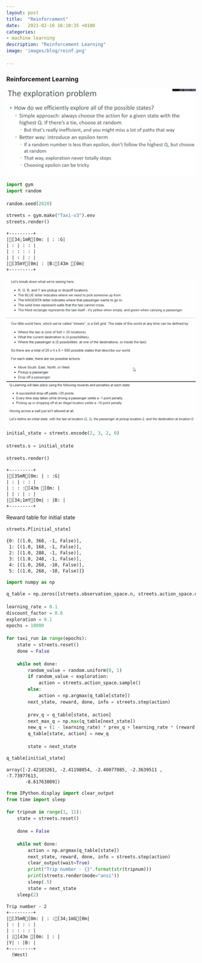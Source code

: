 ```yaml
---
layout: post
title:  "Reinforcement"
date:   2021-02-16 16:10:35 +0100
categories: 
- machine learning
description: "Reinforcement Learning"
image: 'images/blog/reinf.png'

---
```


### Reinforcement Learning

<center>
<img src="/images/posts/reinforcement/1.png">
</center>


```python
import gym
import random

random.seed(2020)
```


```python
streets = gym.make("Taxi-v3").env
streets.render()
```

    +---------+
    |[34;1mR[0m: | : :G|
    | : | : : |
    | : : : : |
    | | : | : |
    |[35mY[0m| : |B:[43m [0m|
    +---------+
    
    

<center>
<img src="/images/posts/reinforcement/2.png">
</center>

<center>
<img src="/images/posts/reinforcement/3.png">
</center>


```python
initial_state = streets.encode(2, 3, 2, 0)

streets.s = initial_state

streets.render()
```

    +---------+
    |[35mR[0m: | : :G|
    | : | : : |
    | : : :[43m [0m: |
    | | : | : |
    |[34;1mY[0m| : |B: |
    +---------+
    
    

Reward table for initial state


```python
streets.P[initial_state]
```




    {0: [(1.0, 368, -1, False)],
     1: [(1.0, 168, -1, False)],
     2: [(1.0, 288, -1, False)],
     3: [(1.0, 248, -1, False)],
     4: [(1.0, 268, -10, False)],
     5: [(1.0, 268, -10, False)]}




```python
import numpy as np
```


```python
q_table = np.zeros([streets.observation_space.n, streets.action_space.n])

learning_rate = 0.1
discount_factor = 0.6
exploration = 0.1
epochs = 10000

for taxi_run in range(epochs):
    state = streets.reset()
    done = False
    
    while not done:
        random_value = random.uniform(0, 1)
        if random_value < exploration:
            action = streets.action_space.sample()
        else:
            action = np.argmax(q_table[state])
        next_state, reward, done, info = streets.step(action)
        
        prev_q = q_table[state, action]
        next_max_q = np.max(q_table[next_state])
        new_q = (1 - learning_rate) * prev_q + learning_rate * (reward + discount_factor * next_max_q)
        q_table[state, action] = new_q
        
        state = next_state
```


```python
q_table[initial_state]
```




    array([-2.42183261, -2.41198054, -2.40077085, -2.3639511 , -7.73977613,
           -8.61763809])




```python
from IPython.display import clear_output
from time import sleep

for tripnum in range(1, 11):
    state = streets.reset()
    
    done = False
    
    while not done:
        action = np.argmax(q_table[state])
        next_state, reward, done, info = streets.step(action)
        clear_output(wait=True)
        print("Trip number - {}".format(str(tripnum)))
        print(streets.render(mode="ansi"))
        sleep(.5)
        state = next_state
    sleep(2)
```

    Trip number - 2
    +---------+
    |[35mR[0m: | : :[34;1mG[0m|
    | : | : : |
    | : : : : |
    | |[43m [0m: | : |
    |Y| : |B: |
    +---------+
      (West)
    
    